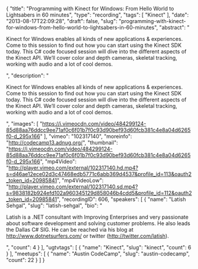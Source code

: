 {
  "title": "Programming with Kinect for Windows: From Hello World to Lightsabers in 60 minutes",
  "type": "recording",
  "tags": [
    "Kinect"
  ],
  "date": "2013-08-17T22:09:28",
  "draft": false,
  "slug": "programming-with-kinect-for-windows-from-hello-world-to-lightsabers-in-60-minutes",
  "abstract": "<p>Kinect for Windows enables all kinds of new applications & experiences. Come to this session to find out how you can start using the Kinect SDK today. This C# code focused session will dive into the different aspects of the Kinect API. We’ll cover color and depth cameras, skeletal tracking, working with audio and a lot of cool demos.</p>",
  "description": "<p>Kinect for Windows enables all kinds of new applications & experiences. Come to this session to find out how you can start using the Kinect SDK today. This C# code focused session will dive into the different aspects of the Kinect API. We’ll cover color and depth cameras, skeletal tracking, working with audio and a lot of cool demos.</p>",
  "images": [
    "https://i.vimeocdn.com/video/484299124-85d88aa76ddcc9ee71af0c6f01b7f0c93d90bef93d60fcb381c4e8a04d6265f0-d_295x166"
  ],
  "vimeo": "102317140",
  "moreinfo": "http://codecamp13.adnug.org/",
  "thumbnail": "https://i.vimeocdn.com/video/484299124-85d88aa76ddcc9ee71af0c6f01b7f0c93d90bef93d60fcb381c4e8a04d6265f0-d_295x166",
  "mp4Video": "http://player.vimeo.com/external/102317140.hd.mp4?s=d46ae12ece02d3c47468edb5771c6abb369d4537&profile_id=113&oauth2_token_id=20985841",
  "mp4VideoLow": "http://player.vimeo.com/external/102317140.sd.mp4?s=9838182b924efd102a960345129d858046b4cdd5&profile_id=112&oauth2_token_id=20985841",
  "recordingID": 606,
  "speakers": [
    {
      "name": "Latish Sehgal",
      "slug": "latish-sehgal",
      "bio": "<p>Latish is a .NET consultant with Improving Enterprises and very passionate about software development and solving customer problems. He also leads the Dallas C# SIG. He can be reached via his blog at http://www.dotnetsurfers.com/ or twitter (http://twitter.com/latish).</p>",
      "count": 4
    }
  ],
  "ugtvtags": [
    {
      "name": "Kinect",
      "slug": "kinect",
      "count": 6
    }
  ],
  "meetups": [
    {
      "name": "Austin CodeCamp",
      "slug": "austin-codecamp",
      "count": 22
    }
  ]
}